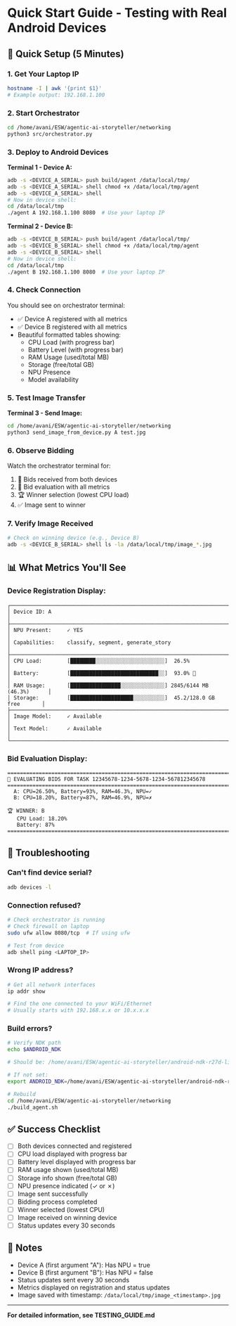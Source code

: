 # Quick Start Guide - Testing with Real Android Devices

## 🚀 Quick Setup (5 Minutes)

### 1. Get Your Laptop IP
```bash
hostname -I | awk '{print $1}'
# Example output: 192.168.1.100
```

### 2. Start Orchestrator
```bash
cd /home/avani/ESW/agentic-ai-storyteller/networking
python3 src/orchestrator.py
```

### 3. Deploy to Android Devices

**Terminal 1 - Device A:**
```bash
adb -s <DEVICE_A_SERIAL> push build/agent /data/local/tmp/
adb -s <DEVICE_A_SERIAL> shell chmod +x /data/local/tmp/agent
adb -s <DEVICE_A_SERIAL> shell
# Now in device shell:
cd /data/local/tmp
./agent A 192.168.1.100 8080  # Use your laptop IP
```

**Terminal 2 - Device B:**
```bash
adb -s <DEVICE_B_SERIAL> push build/agent /data/local/tmp/
adb -s <DEVICE_B_SERIAL> shell chmod +x /data/local/tmp/agent
adb -s <DEVICE_B_SERIAL> shell
# Now in device shell:
cd /data/local/tmp
./agent B 192.168.1.100 8080  # Use your laptop IP
```

### 4. Check Connection

You should see on orchestrator terminal:
- ✅ Device A registered with all metrics
- ✅ Device B registered with all metrics
- Beautiful formatted tables showing:
  - CPU Load (with progress bar)
  - Battery Level (with progress bar)
  - RAM Usage (used/total MB)
  - Storage (free/total GB)
  - NPU Presence
  - Model availability

### 5. Test Image Transfer

**Terminal 3 - Send Image:**
```bash
cd /home/avani/ESW/agentic-ai-storyteller/networking
python3 send_image_from_device.py A test.jpg
```

### 6. Observe Bidding

Watch the orchestrator terminal for:
1. 📨 Bids received from both devices
2. 🎯 Bid evaluation with all metrics
3. 🏆 Winner selection (lowest CPU load)
4. ✅ Image sent to winner

### 7. Verify Image Received

```bash
# Check on winning device (e.g., Device B)
adb -s <DEVICE_B_SERIAL> shell ls -la /data/local/tmp/image_*.jpg
```

## 📊 What Metrics You'll See

### Device Registration Display:
```
┌──────────────────────────────────────────────────────────────────────────────┐
│ Device ID: A                                                                 │
├──────────────────────────────────────────────────────────────────────────────┤
│ NPU Present:     ✓ YES                                                       │
│ Capabilities:    classify, segment, generate_story                           │
├──────────────────────────────────────────────────────────────────────────────┤
│ CPU Load:        [████████░░░░░░░░░░░░░░░░░░░░░░]  26.5%                    │
│ Battery:         [████████████████████████████░░]  93.0% 🔋                  │
│ RAM Usage:       [████████████████░░░░░░░░░░░░░░] 2845/6144 MB (46.3%)      │
│ Storage:         [████████████████████░░░░░░░░░░]  45.2/128.0 GB free       │
├──────────────────────────────────────────────────────────────────────────────┤
│ Image Model:     ✓ Available                                                │
│ Text Model:      ✓ Available                                                │
└──────────────────────────────────────────────────────────────────────────────┘
```

### Bid Evaluation Display:
```
================================================================================
🎯 EVALUATING BIDS FOR TASK 12345678-1234-5678-1234-567812345678
================================================================================
  A: CPU=26.50%, Battery=93%, RAM=46.3%, NPU=✓
  B: CPU=18.20%, Battery=87%, RAM=46.9%, NPU=✗

🏆 WINNER: B
   CPU Load: 18.20%
   Battery: 87%
================================================================================
```

## 🔧 Troubleshooting

### Can't find device serial?
```bash
adb devices -l
```

### Connection refused?
```bash
# Check orchestrator is running
# Check firewall on laptop
sudo ufw allow 8080/tcp  # If using ufw

# Test from device
adb shell ping <LAPTOP_IP>
```

### Wrong IP address?
```bash
# Get all network interfaces
ip addr show

# Find the one connected to your WiFi/Ethernet
# Usually starts with 192.168.x.x or 10.x.x.x
```

### Build errors?
```bash
# Verify NDK path
echo $ANDROID_NDK

# Should be: /home/avani/ESW/agentic-ai-storyteller/android-ndk-r27d-linux

# If not set:
export ANDROID_NDK=/home/avani/ESW/agentic-ai-storyteller/android-ndk-r27d-linux

# Rebuild
cd /home/avani/ESW/agentic-ai-storyteller/networking
./build_agent.sh
```

## ✅ Success Checklist

- [ ] Both devices connected and registered
- [ ] CPU load displayed with progress bar
- [ ] Battery level displayed with progress bar  
- [ ] RAM usage shown (used/total MB)
- [ ] Storage info shown (free/total GB)
- [ ] NPU presence indicated (✓ or ✗)
- [ ] Image sent successfully
- [ ] Bidding process completed
- [ ] Winner selected (lowest CPU)
- [ ] Image received on winning device
- [ ] Status updates every 30 seconds

## 📝 Notes

- Device A (first argument "A"): Has NPU = true
- Device B (first argument "B"): Has NPU = false
- Status updates sent every 30 seconds
- Metrics displayed on registration and status updates
- Image saved with timestamp: `/data/local/tmp/image_<timestamp>.jpg`

---

**For detailed information, see TESTING_GUIDE.md**
